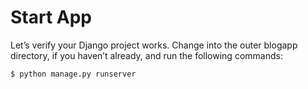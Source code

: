 # Start App

Let’s verify your Django project works. Change into the outer blogapp directory, if you haven’t already, and run the following commands:

`$ python manage.py runserver`
